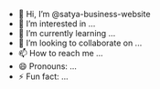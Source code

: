 - 👋 Hi, I’m @satya-business-website
- 👀 I’m interested in ...
- 🌱 I’m currently learning ...
- 💞️ I’m looking to collaborate on ...
- 📫 How to reach me ...
- 😄 Pronouns: ...
- ⚡ Fun fact: ...

<!---
satya-business-website/satya-business-website is a ✨ special ✨ repository because its `README.md` (this file) appears on your GitHub profile.
You can click the Preview link to take a look at your changes.
--->
